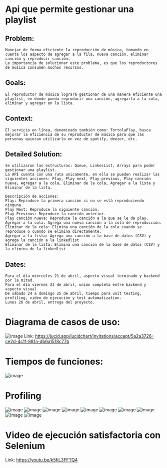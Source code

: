 # Api que permite gestionar una playlist

 ## Problem:
    Manejar de forma eficiente la reproducción de música, tomando en cuenta los aspecto de agregar a la fila, nueva canción, eliminar canción y reproducir canción.
    La importancia de solucionar este problema, es que los reproductores de música consumen muchos recursos. 
  ## Goals:
    El reproductor de música logrará gestionar de una manera eficiente una playlist, en donde pueda reproducir una canción, agregarla a la cola, eliminar y agregar en la lista.
  ## Context:
    El servicio en línea, denominado también como: TortolaPlay, busca mejorar la eficiencia de su reproductor de música para que las personas quieran utilizarlo en vez de spotify, deezer, etc. 
  ## Detailed Solution:
    Se utilizaron las estructuras: Queue, LinkesList, Arrays para poder gestionar una playlist. 
    La API cuenta con una ruta unicamente, en ella se pueden realizar las siguientes acciones: Play, Play next, Play previous, Play canción nueva, Agregar a la cola, Eliminar de la cola, Agregar a la lista y Eliminar de la lista. 
     
    Descripción de acciones:
    Play: Reproduce la primera canción si no se está reproduciendo ninguna.
    Play Next: Reproduce la siguiente canción.
    Play Previous: Reproduce la canción anterior.
    Play canción nueva: Reproduce la canción a la que se le da play.
    Agregar a la cola: Agrega una nueva canción a la cola de reproducción.
    Eliminar de la cola: Elimina una canción de la cola cuando se reproduce o cuando se elimina directamente. 
    Agregar a la lista: Agrega una canción a la base de datos (CSV) y agrega la canción a la linkedlist
    Eliminar de la lista: Elimina una canción de la base de datos (CSV) y la elimina de la linkedlist
  ## Dates:
    Para el día miércoles 21 de abril, aspecto visual terminado y backend por la mitad. 
    Para el día viernes 23 de abril, unión completa entre backend y aspecto visual
    De sábado 24 a domingo 25 de abril, tiempo para unit testing, profiling, video de ejecución y test automatization. 
    Lunes 26 de abril, entrega del proyecto.  
# Diagrama de casos de uso:
   ![image](https://user-images.githubusercontent.com/61554803/116135618-9167d500-a68e-11eb-8512-a4ad795f65eb.png)
   Link: https://lucid.app/lucidchart/invitations/accept/5a2a3726-ce2d-4c1f-881a-db6a1518c77b
# Tiempos de funciones:
   ![image](https://user-images.githubusercontent.com/61555440/116156137-54a8d780-a6a8-11eb-895b-1e907b14d839.png)
# Profiling
   ![image](https://user-images.githubusercontent.com/61555440/116157042-88d0c800-a6a9-11eb-9d05-1b1984098c68.png)
   ![image](https://user-images.githubusercontent.com/61555440/116157065-938b5d00-a6a9-11eb-9f90-b6f4ac298fff.png)
   ![image](https://user-images.githubusercontent.com/61555440/116157121-a4d46980-a6a9-11eb-911a-c71f8665eeab.png)
   ![image](https://user-images.githubusercontent.com/61555440/116157230-d9482580-a6a9-11eb-89f1-2483f6420946.png)
   ![image](https://user-images.githubusercontent.com/61555440/116157283-eebd4f80-a6a9-11eb-8bd6-13a72f576ca7.png)
   ![image](https://user-images.githubusercontent.com/61555440/116157398-25936580-a6aa-11eb-97de-6037da67a420.png)
   ![image](https://user-images.githubusercontent.com/61555440/116157411-2cba7380-a6aa-11eb-93f2-de27b5892a46.png)
   ![image](https://user-images.githubusercontent.com/61555440/116157430-32b05480-a6aa-11eb-8026-5ee4de85da91.png)
   ![image](https://user-images.githubusercontent.com/61555440/116157529-5e333f00-a6aa-11eb-8df5-6609dbfe8411.png)
   ![image](https://user-images.githubusercontent.com/61555440/116157630-8cb11a00-a6aa-11eb-8d1e-12a34f4cea85.png)
# Video de ejecución satisfactoria con Selenium
   Link: https://youtu.be/k5fiL3FFTQ4
    
